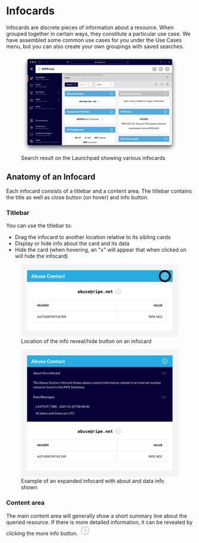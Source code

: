# Infocards

Infocards are discrete pieces of information about a resource. When grouped together in certain ways, they constitute a particular use case. We have assembled some common use cases for you under the Use Cases menu, but you can also create your own groupings with saved searches.

<figure>
  <img src='./images/infocards_on_launchpad.png'>
  <figcaption>Search result on the Launchpad showing various infocards</figcaption>
</figure> 

## Anatomy of an Infocard

Each infocard consists of a titlebar and a content area. The titlebar contains the title as well as close button (on hover) and info button.

### Titlebar

You can use the titlebar to:

- Drag the infocard to another location relative to its sibling cards
- Display or hide info about the card and its data
- Hide the card (when hovering, an "x" will appear that when clicked on will hide the infocard)

<figure>
  <img src='./images/abusecardinfohighlight.png'>
  <figcaption>Location of the info reveal/hide button on an infocard</figcaption>
</figure> 


<figure>
  <img src='./images/abusecardinfoexpanded.png'>
  <figcaption>Example of an expanded infocard with about and data info shown</figcaption>
</figure> 

### Content area

The main content area will generally show a short summary line about the queried resource. If there is more detailed information, it can be revealed by clicking the more info button. <img src='./images/moreinfo.png' height='30px' style="vertical-align:bottom">